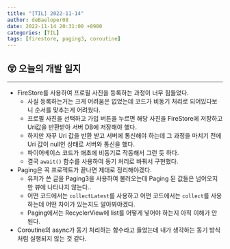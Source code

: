 ```yaml
---
title: "[TIL] 2022-11-14"
author: deBaeloper08
date: 2022-11-14 20:31:00 +0900
categories: [TIL]
tags: [firestore, paging3, coroutine]
---
```


## 😲 오늘의 개발 일지

---

- FireStore를 사용하여 프로필 사진을 등록하는 과정이 너무 힘들었다.
  - 사실 등록하는거는 크게 어려움은 없었는데 코드가 비동기 처리로 되어있다보니 순서를 맞추는게 어려웠다.
  - 프로필 사진을 선택하고 가입 버튼을 누르면 해당 사진을 FireStore에 저장하고 Uri값을 반환받아 서버 DB에 저장해야 했다.
  - 하지만 자꾸 Uri 값을 반환 받고 서버에 통신해야 하는데 그 과정을 마치기 전에 Uri 값이 null인 상태로 서버와 통신을 했다.
  - 파이어베이스 코드가 애초에 비동기로 작동해서 그런 듯 하다.
  - 결국 `await()` 함수를 사용하여 동기 처리로 바꿔서 구현했다.
- Paging은 꼭 프로젝트가 끝나면 제대로 정리해야겠다.
  - 유저가 쓴 글을 Paging3을 사용하여 불러오는데 Paging 된 값들은 넘어오지만 뷰에 나타나지 않는다..
  - 어떤 코드에서는 `collectLatest`를 사용하고 어떤 코드에서는 `collect`를 사용하는데 어떤 차이가 있는지도 알아봐야겠다.
  - Paging에서는 RecyclerView에 list를 어떻게 넣어야 하는지 아직 이해가 안 된다.
- Coroutine의 async가 동기 처리하는 함수라고 들었는데 내가 생각하는 동기 방식처럼 실행되지 않는 것 같다.
